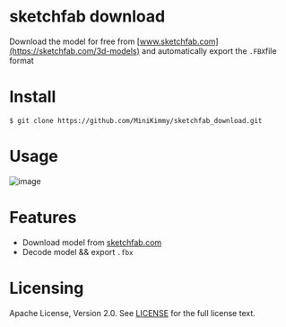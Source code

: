 # sketchfab download 

Download the model for free from [www.sketchfab.com](https://sketchfab.com/3d-models) and automatically export the `.FBX`file format



# Install

```shell
$ git clone https://github.com/MiniKimmy/sketchfab_download.git
```



# Usage

![image](https://github.com/MiniKimmy/sketchfab_download/blob/master/docs/demo.gif)



# Features

* Download model from [sketchfab.com](https://sketchfab.com/3d-models)
* Decode model && export `.fbx` 



# Licensing

Apache License, Version 2.0. See [LICENSE](https://github.com/MiniKimmy/sketchfab_download/blob/master/LICENSE) for the full license text.